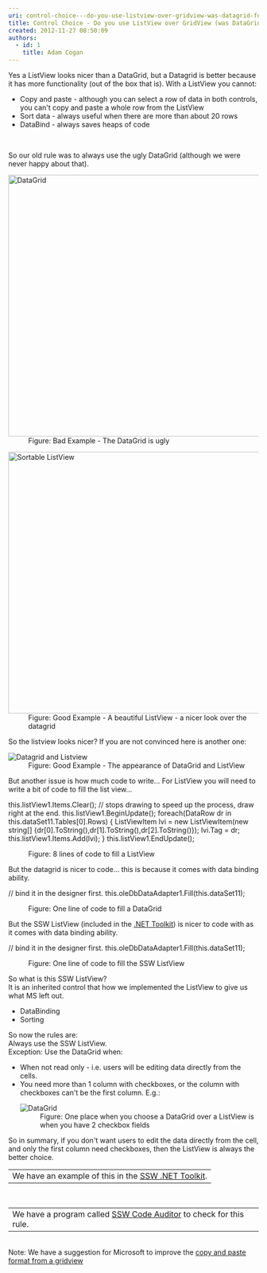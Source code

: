 ```yaml
---
uri: control-choice---do-you-use-listview-over-gridview-was-datagrid-for-readonly-windows-forms-only
title: Control Choice - Do you use ListView over GridView (was DataGrid) for ReadOnly? (Windows Forms only)
created: 2012-11-27 08:50:09
authors:
  - id: 1
    title: Adam Cogan
---
```





<span class='intro'> <div>Yes a ListView looks nicer than a DataGrid, but a Datagrid is better because it has more functionality (out of the box that is). With a ListView you cannot&#58;</div>
<ul><li>Copy and paste - although you can select a row of data in both controls, you can't copy and paste a whole row from the ListView</li>
<li>Sort data - always useful when there are more than about 20 rows</li>
<li>DataBind - always saves heaps of code</li></ul> </span>

​
<div>So our old rule was to always use the ugly DataGrid (although we were never happy about that).</div><dl class="badImage"><dt> <img height="526" width="534" src="http&#58;//www.ssw.com.au/ssw/Standards/Rules/Images/UsingDataGridWhenNotNeeded.gif" alt="DataGrid" /> </dt><dd>Figure&#58; Bad Example - The DataGrid is ugly</dd></dl><dl class="goodImage"><dt> <img height="526" width="534" src="http&#58;//www.ssw.com.au/ssw/Standards/Rules/Images/SortableListView.gif" alt="Sortable ListView" /> </dt><dd>Figure&#58; Good Example - A beautiful ListView - a nicer look over the datagrid</dd></dl><div>So the listview looks nicer? If you are not convinced here is another one&#58;</div><dl class="goodImage"><dt> <img src="http&#58;//www.ssw.com.au/ssw/Standards/Rules/Images/DatagridVSListview.gif" alt="Datagrid and Listview" data-pin-nopin="true" /> </dt><dd>Figure&#58; Good Example - The appearance of DataGrid and ListView</dd></dl><div>But another issue is how much code to write... For ListView you will need to write a bit of code to fill the list view...</div><dl class="badCode"><dt><p>this.listView1.Items.Clear(); // stops drawing to speed up the process, draw right at the end. this.listView1.BeginUpdate(); foreach(DataRow dr in this.dataSet11.Tables[0].Rows) &#123; ListViewItem lvi = new ListViewItem(new string[] &#123;dr[0].ToString(),dr[1].ToString(),dr[2].ToString()&#125;); lvi.Tag = dr; this.listView1.Items.Add(lvi); &#125; this.listView1.EndUpdate();</p></dt><dd>Figure&#58; 8 lines of code to fill a ListView</dd></dl><div>But the datagrid is nicer to code... this is because it comes with data binding ability.</div><dl class="badCode"><dt><p>// bind it in the designer first. this.oleDbDataAdapter1.Fill(this.dataSet11);</p></dt><dd>Figure&#58; One line of code to fill a DataGrid</dd></dl><div>But the SSW ListView (included in the <a href="http&#58;//www.ssw.com.au/ssw/NETToolkit/">.NET Toolkit</a>) is nicer to code with as it comes with data binding ability.</div><dl class="goodCode"><dt><p>// bind it in the designer first. this.oleDbDataAdapter1.Fill(this.dataSet11); </p> </dt><dd>Figure&#58; One line of code to fill the SSW ListView</dd></dl><div>So what is this SSW ListView?</div><div>It is an inherited control that how we implemented the ListView to give us what MS left out.</div><ul><li>DataBinding</li><li>Sorting</li></ul><div>So now the rules are&#58; <br>Always use the SSW ListView. <br>Exception&#58; Use the DataGrid when&#58;</div><ul><li>When not read only - i.e. users will be editing data directly from the cells.</li><li>You need more than 1 column with checkboxes, or the column with checkboxes can't be the first column. E.g.&#58; <dl class="image"><dt> <img src="http&#58;//www.ssw.com.au/ssw/Standards/Rules/Images/DataGrid2CheckBoxes.gif" alt="DataGrid" /> </dt><dd>Figure&#58; One place when you choose a DataGrid over a ListView is when you have 2 checkbox fields</dd></dl></li></ul><div>So in summary, if you don't want users to edit the data directly from the cell, and only the first column need checkboxes, then the ListView is always the better choice.</div><table cellspacing="2" cellpadding="2" summary=".NET Toolkit" class="clsSSWProductTable"><tbody><tr><td>We have an example of this in the <a href="http&#58;//www.ssw.com.au/ssw/NETToolkit/"> SSW .NET Toolkit</a>.</td></tr></tbody></table> 
<br>
<table cellspacing="2" cellpadding="2" summary="Code Auditor" class="clsSSWProductTable"><tbody><tr><td>We have a program called <a href="http&#58;//www.ssw.com.au/ssw/CodeAuditor/">SSW Code Auditor</a> to check for this rule.</td></tr></tbody></table> 
<br>
<div>Note&#58; We have a suggestion for Microsoft to improve the <a href="http&#58;//www.ssw.com.au/ssw/Standards/BetterSoftwareSuggestions/MSForm.aspx#DataGridsFormattingonCopy">copy and paste format from a gridview</a></div>


